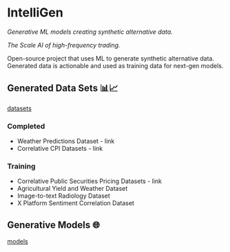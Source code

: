 # IntelliGen
*Generative ML models creating synthetic alternative data.*

*The Scale AI of high-frequency trading.*

Open-source project that uses ML to generate synthetic alternative data.  Generated data is actionable and used as training data for next-gen models.  

## Generated Data Sets 📊📈
[datasets](https://github.com/amirrsyed/intelligen/tree/main/datasets)
### Completed
- Weather Predictions Dataset - link
- Correlative CPI Datasets - link
### Training
- Correlative Public Securities Pricing Datasets - link
- Agricultural Yield and Weather Dataset
- Image-to-text Radiology Dataset
- X Platform Sentiment Correlation Dataset

## Generative Models 🌐
[models](https://github.com/amirrsyed/intelligen/tree/main/models)
